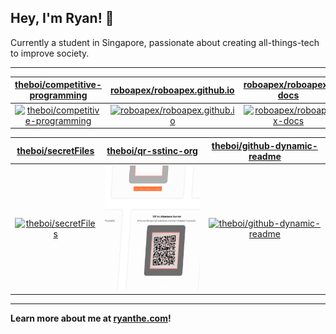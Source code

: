 ## Hey, I'm Ryan! 👋

Currently a student in Singapore, passionate about creating all-things-tech to improve society.

---

| [theboi/competitive-programming](https://github.com/theboi/competitive-programming) | [roboapex/roboapex.github.io](https://github.com/roboapex/roboapex.github.io) | [roboapex/roboapex-docs](https://github.com/roboapex/roboapex-docs) |
| :-: | :-: | :-: |
| <a href="https://github.com/theboi/competitive-programming"><img src="https://github.com/theboi/theboi/raw/main/DISPLAY.jpg" alt="theboi/competitive-programming" title="theboi/competitive-programming" width="200" height="200"></a> | <a href="https://github.com/roboapex/roboapex.github.io"><img src="https://github.com/theboi/theboi/raw/main/DISPLAY.jpg" alt="roboapex/roboapex.github.io" title="roboapex/roboapex.github.io" width="200" height="200"></a> | <a href="https://github.com/roboapex/roboapex-docs"><img src="https://github.com/theboi/theboi/raw/main/DISPLAY.jpg" alt="roboapex/roboapex-docs" title="roboapex/roboapex-docs" width="200" height="200"></a> |

| [theboi/secretFiles](https://github.com/theboi/secretFiles) | [theboi/qr-sstinc-org](https://github.com/theboi/qr-sstinc-org) | [theboi/github-dynamic-readme](https://github.com/theboi/github-dynamic-readme) |
| :-: | :-: | :-: |
| <a href="https://github.com/theboi/secretFiles"><img src="https://github.com/theboi/theboi/raw/main/DISPLAY.jpg" alt="theboi/secretFiles" title="theboi/secretFiles" width="200" height="200"></a> | <a href="https://github.com/theboi/qr-sstinc-org"><img src="https://github.com/theboi/qr-sstinc-org/raw/main/DISPLAY.jpg" alt="theboi/qr-sstinc-org" title="theboi/qr-sstinc-org" width="200" height="200"></a> | <a href="https://github.com/theboi/github-dynamic-readme"><img src="https://github.com/theboi/theboi/raw/main/DISPLAY.jpg" alt="theboi/github-dynamic-readme" title="theboi/github-dynamic-readme" width="200" height="200"></a> |



---

**Learn more about me at [ryanthe.com](https://www.ryanthe.com)!**